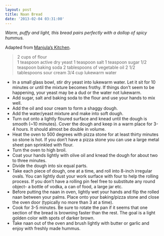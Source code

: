 ```yaml
---
layout: post
title: Naan Bread
date: '2013-02-04 03:31:00'
---
```


*Warm, puffy and light, this bread pairs perfectly with a dollop of spicy hummus.* 

Adapted from [Manjula’s Kitchen](http://www.manjulaskitchen.com/2007/05/22/naan-bread/).

> 2 cups of flour  
1 teaspoon active dry yeast
1 teaspoon salt
1 teaspoon sugar
1/2 teaspoon baking soda
2 tablespoons of vegetable oil
2 1/2 tablespoons sour cream
3/4 cup lukewarm water

* In a small glass bowl, stir dry yeast into lukewarm water. Let it sit for 10 minutes or until the mixture becomes frothy. If things don’t seem to be happening, your yeast may be a dud or the water not lukewarm. 
* Add sugar, salt and baking soda to the flour and use your hands to mix well.
* Add the oil and sour cream to form a shaggy dough.
* Add the water/yeast mixture and make into soft dough.
* Turn out onto a lightly floured surface and knead until the dough is smooth (~10 minutes). Cover the dough and keep in a warm place for 3-4 hours. It should almost be double in volume.
* Heat the oven to 500 degrees with pizza stone for at least thirty minutes so stone is hot. If you don’t have a pizza stone you can use a large metal sheet pan sprinkled with flour.
* Turn the oven to high broil.
* Coat your hands lightly with olive oil and knead the dough for about two to three minutes.
* Divide the dough into six equal parts.
* Take each piece of dough, one at a time, and roll into 8-inch irregular ovals. You can lightly dust your work surface with four to help the rolling process. If you don’t have a rolling pin feel free to substitute any round object- a bottle of vodka, a can of food, a large jar etc. 
* Before putting the naan in oven, lightly wet your hands and flip the rolled naan between your palms. Place onto your baking/pizza stone and close the oven door (typically no more than 3 at a time).
* Cook for 3-5 minutes. Be sure to rotate the pan if it seems that one section of the bread is browning faster than the rest. The goal is a light golden color with spots of darker brown.
* Take naan out of the oven and brush lightly with butter or garlic and enjoy with freshly made hummus.